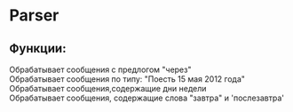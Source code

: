 # Parser

## Функции:  
Обрабатывает сообщения с предлогом "через"  
Обрабатывает сообщения по типу: "Поесть 15 мая 2012 года"   
Обрабатывает сообщения,содержащие дни недели  
Обрабатывает сообщения, содержащие слова "завтра" и 'послезавтра'  
